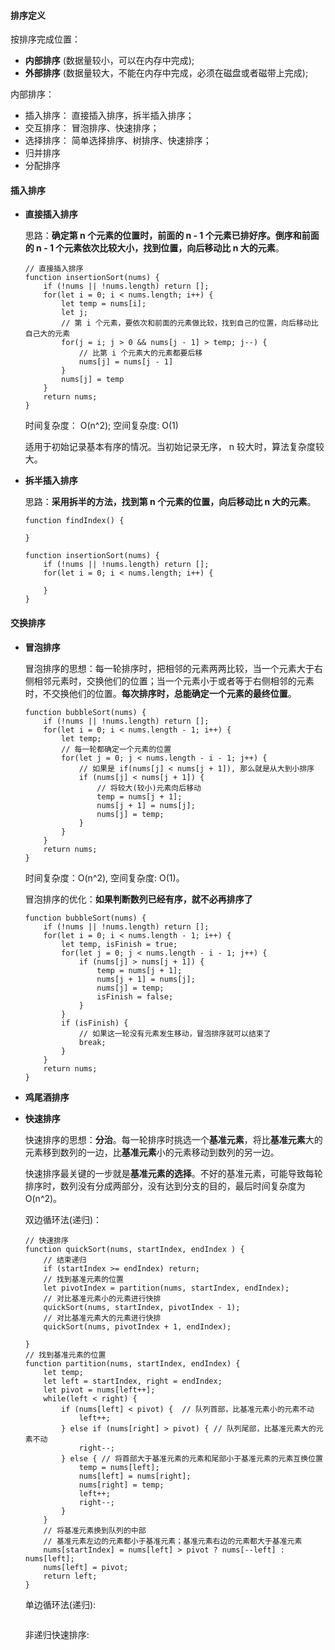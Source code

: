 #### 排序定义

按排序完成位置：
- **内部排序** (数据量较小，可以在内存中完成);
- **外部排序** (数据量较大，不能在内存中完成，必须在磁盘或者磁带上完成);

内部排序：
- 插入排序： 直接插入排序，拆半插入排序；
- 交互排序： 冒泡排序、快速排序；
- 选择排序： 简单选择排序、树排序、快速排序；
- 归并排序
- 分配排序


#### 插入排序

- **直接插入排序**

    思路：**确定第 n 个元素的位置时，前面的 n - 1 个元素已排好序。倒序和前面的 n - 1 个元素依次比较大小，找到位置，向后移动比 n 大的元素**。

    ```
    // 直接插入排序
    function insertionSort(nums) {
        if (!nums || !nums.length) return [];
        for(let i = 0; i < nums.length; i++) {
            let temp = nums[i];
            let j;
            // 第 i 个元素，要依次和前面的元素做比较，找到自己的位置，向后移动比自己大的元素
            for(j = i; j > 0 && nums[j - 1] > temp; j--) {
                // 比第 i 个元素大的元素都要后移
                nums[j] = nums[j - 1]
            }
            nums[j] = temp
        }
        return nums;
    }
    ```
    时间复杂度： O(n^2); 空间复杂度: O(1)

    适用于初始记录基本有序的情况。当初始记录无序， n 较大时，算法复杂度较大。

- **拆半插入排序**

    思路：**采用拆半的方法，找到第 n 个元素的位置，向后移动比 n 大的元素**。

    ```
    function findIndex() {

    }

    function insertionSort(nums) {
        if (!nums || !nums.length) return [];
        for(let i = 0; i < nums.length; i++) {

        }
    }
    ```

#### 交换排序

- **冒泡排序**

    冒泡排序的思想：每一轮排序时，把相邻的元素两两比较，当一个元素大于右侧相邻元素时，交换他们的位置；当一个元素小于或者等于右侧相邻的元素时，不交换他们的位置。**每次排序时，总能确定一个元素的最终位置**。

    ```
    function bubbleSort(nums) {
        if (!nums || !nums.length) return [];
        for(let i = 0; i < nums.length - 1; i++) {
            let temp;
            // 每一轮都确定一个元素的位置
            for(let j = 0; j < nums.length - i - 1; j++) {
                // 如果是 if(nums[j] < nums[j + 1]), 那么就是从大到小排序
                if (nums[j] < nums[j + 1]) {
                    // 将较大(较小)元素向后移动
                    temp = nums[j + 1];
                    nums[j + 1] = nums[j];
                    nums[j] = temp;
                }
            }
        }
        return nums;
    }
    ```
    时间复杂度：O(n^2), 空间复杂度: O(1)。

    冒泡排序的优化：**如果判断数列已经有序，就不必再排序了**

    ```
    function bubbleSort(nums) {
        if (!nums || !nums.length) return [];
        for(let i = 0; i < nums.length - 1; i++) {
            let temp, isFinish = true;
            for(let j = 0; j < nums.length - i - 1; j++) {
                if (nums[j] > nums[j + 1]) {
                    temp = nums[j + 1];
                    nums[j + 1] = nums[j];
                    nums[j] = temp;
                    isFinish = false;
                }
            }
            if (isFinish) {
                // 如果这一轮没有元素发生移动，冒泡排序就可以结束了
                break;
            }
        }
        return nums;
    }
    ```

- **鸡尾酒排序**



- **快速排序**

    快速排序的思想：**分治**。每一轮排序时挑选一个**基准元素**，将比**基准元素**大的元素移到数列的一边，比**基准元素**小的元素移动到数列的另一边。

    快速排序最关键的一步就是**基准元素的选择**。不好的基准元素，可能导致每轮排序时，数列没有分成两部分，没有达到分支的目的，最后时间复杂度为 O(n^2)。


    双边循环法(递归)：
    ```
    // 快速排序
    function quickSort(nums, startIndex, endIndex ) {
        // 结束递归
        if (startIndex >= endIndex) return;
        // 找到基准元素的位置
        let pivotIndex = partition(nums, startIndex, endIndex);
        // 对比基准元素小的元素进行快排
        quickSort(nums, startIndex, pivotIndex - 1);
        // 对比基准元素大的元素进行快排
        quickSort(nums, pivotIndex + 1, endIndex);

    }
    // 找到基准元素的位置
    function partition(nums, startIndex, endIndex) {
        let temp;
        let left = startIndex, right = endIndex;
        let pivot = nums[left++];
        while(left < right) {
            if (nums[left] < pivot) {  // 队列首部，比基准元素小的元素不动
                left++;
            } else if (nums[right] > pivot) { // 队列尾部，比基准元素大的元素不动
                right--;
            } else { // 将首部大于基准元素的元素和尾部小于基准元素的元素互换位置
                temp = nums[left];
                nums[left] = nums[right];
                nums[right] = temp;
                left++;
                right--;
            }
        }
        // 将基准元素换到队列的中部
        // 基准元素左边的元素都小于基准元素；基准元素右边的元素都大于基准元素
        nums[startIndex] = nums[left] > pivot ? nums[--left] : nums[left];
        nums[left] = pivot;
        return left;
    }

    ```

    单边循环法(递归):
    ```
    ```

    非递归快速排序:
    ```
    ```



